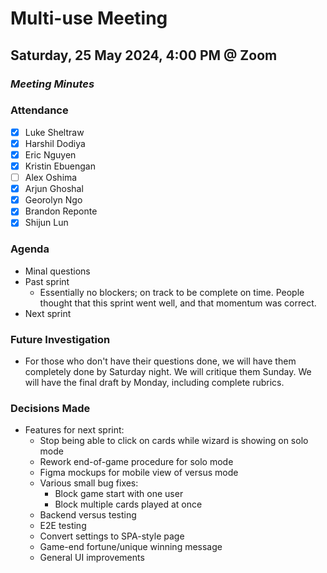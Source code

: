 # Multi-use Meeting
## Saturday, 25 May 2024, 4:00 PM @ Zoom
### _Meeting Minutes_

### Attendance
- [x] Luke Sheltraw
- [x] Harshil Dodiya 
- [x] Eric Nguyen
- [x] Kristin Ebuengan
- [ ] Alex Oshima
- [x] Arjun Ghoshal
- [x] Georolyn Ngo
- [x] Brandon Reponte
- [x] Shijun Lun

### Agenda
- Minal questions
- Past sprint
  - Essentially no blockers; on track to be complete on time. People thought that this sprint went well, and that momentum was correct.
- Next sprint

### Future Investigation
- For those who don't have their questions done, we will have them completely done by Saturday night. We will critique them Sunday. We will have the final draft by Monday, including complete rubrics.

### Decisions Made
- Features for next sprint:
  - Stop being able to click on cards while wizard is showing on solo mode
  - Rework end-of-game procedure for solo mode
  - Figma mockups for mobile view of versus mode
  - Various small bug fixes: 
    - Block game start with one user
    - Block multiple cards played at once
  - Backend versus testing
  - E2E testing
  - Convert settings to SPA-style page
  - Game-end fortune/unique winning message
  - General UI improvements
